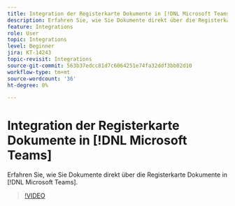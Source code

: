 ```yaml
---
title: Integration der Registerkarte Dokumente in [!DNL Microsoft Teams]
description: Erfahren Sie, wie Sie Dokumente direkt über die Registerkarte Dokumente in [!DNL Microsoft Teams]
feature: Integrations
role: User
topic: Integrations
level: Beginner
jira: KT-14243
topic-revisit: Integrations
source-git-commit: 563b37edcc81d7c6064251e74fa32ddf3bb02d10
workflow-type: tm+mt
source-wordcount: '36'
ht-degree: 0%

---
```


# Integration der Registerkarte Dokumente in [!DNL Microsoft Teams]

Erfahren Sie, wie Sie Dokumente direkt über die Registerkarte Dokumente in [!DNL Microsoft Teams].

>[!VIDEO](https://video.tv.adobe.com/v/3425477?quality=12&learn=on&hidetitle=true)
